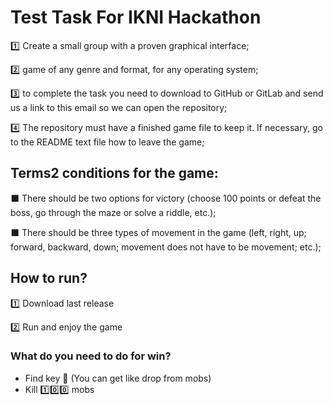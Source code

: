 # Test Task For IKNI Hackathon


1️⃣ Create a small group with a proven graphical interface;

2️⃣ game of any genre and format, for any operating system;

3️⃣ to complete the task you need to download to GitHub or GitLab and send us a link to this email so we can open the repository;

4️⃣ The repository must have a finished game file to keep it. If necessary, go to the README text file how to leave the game;
 
## Terms️2 conditions for the game:

⬛ There should be two options for victory (choose 100 points or defeat the boss, go through the maze or solve a riddle, etc.);

⬛ There should be three types of movement in the game (left, right, up; forward, backward, down; movement does not have to be movement; etc.);

## How to run?

1️⃣ Download last release

2️⃣ Run and enjoy the game

### What do you need to do for win?

 - Find key 🔑 (You can get like drop from mobs)
 - Kill 1️⃣0️⃣0️⃣ mobs

